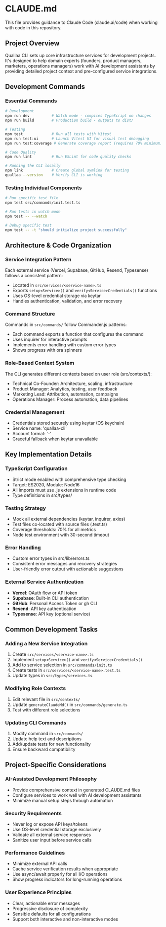 # CLAUDE.md

This file provides guidance to Claude Code (claude.ai/code) when working with code in this repository.

## Project Overview

Quallaa CLI sets up core infrastructure services for development projects. It's designed to help domain experts (founders, product managers, marketers, operations managers) work with AI development assistants by providing detailed project context and pre-configured service integrations.

## Development Commands

### Essential Commands
```bash
# Development
npm run dev          # Watch mode - compiles TypeScript on changes
npm run build        # Production build - outputs to dist/

# Testing
npm test             # Run all tests with Vitest
npm run test:ui      # Launch Vitest UI for visual test debugging
npm run test:coverage # Generate coverage report (requires 70% minimum)

# Code Quality
npm run lint         # Run ESLint for code quality checks

# Running the CLI locally
npm link             # Create global symlink for testing
quallaa --version    # Verify CLI is working
```

### Testing Individual Components
```bash
# Run specific test file
npm test src/commands/init.test.ts

# Run tests in watch mode
npm test -- --watch

# Debug specific test
npm test -- -t "should initialize project successfully"
```

## Architecture & Code Organization

### Service Integration Pattern
Each external service (Vercel, Supabase, GitHub, Resend, Typesense) follows a consistent pattern:
- Located in `src/services/<service-name>.ts`
- Exports `setup<Service>()` and `verify<Service>Credentials()` functions
- Uses OS-level credential storage via keytar
- Handles authentication, validation, and error recovery

### Command Structure
Commands in `src/commands/` follow Commander.js patterns:
- Each command exports a function that configures the command
- Uses inquirer for interactive prompts
- Implements error handling with custom error types
- Shows progress with ora spinners

### Role-Based Context System
The CLI generates different contexts based on user role (src/contexts/):
- Technical Co-Founder: Architecture, scaling, infrastructure
- Product Manager: Analytics, testing, user feedback
- Marketing Lead: Attribution, automation, campaigns
- Operations Manager: Process automation, data pipelines

### Credential Management
- Credentials stored securely using keytar (OS keychain)
- Service name: 'quallaa-cli'
- Account format: '<service>-<credential-type>'
- Graceful fallback when keytar unavailable

## Key Implementation Details

### TypeScript Configuration
- Strict mode enabled with comprehensive type checking
- Target: ES2020, Module: Node16
- All imports must use .js extensions in runtime code
- Type definitions in src/types/

### Testing Strategy
- Mock all external dependencies (keytar, inquirer, axios)
- Test files co-located with source files (.test.ts)
- Coverage thresholds: 70% for all metrics
- Node test environment with 30-second timeout

### Error Handling
- Custom error types in src/lib/errors.ts
- Consistent error messages and recovery strategies
- User-friendly error output with actionable suggestions

### External Service Authentication
- **Vercel**: OAuth flow or API token
- **Supabase**: Built-in CLI authentication
- **GitHub**: Personal Access Token or gh CLI
- **Resend**: API key authentication
- **Typesense**: API key (optional service)

## Common Development Tasks

### Adding a New Service Integration
1. Create `src/services/<service-name>.ts`
2. Implement `setup<Service>()` and `verify<Service>Credentials()`
3. Add to service selection in `src/commands/init.ts`
4. Create tests in `src/services/<service-name>.test.ts`
5. Update types in `src/types/services.ts`

### Modifying Role Contexts
1. Edit relevant file in `src/contexts/`
2. Update `generateClaudeMd()` in `src/commands/generate.ts`
3. Test with different role selections

### Updating CLI Commands
1. Modify command in `src/commands/`
2. Update help text and descriptions
3. Add/update tests for new functionality
4. Ensure backward compatibility

## Project-Specific Considerations

### AI-Assisted Development Philosophy
- Provide comprehensive context in generated CLAUDE.md files
- Configure services to work well with AI development assistants
- Minimize manual setup steps through automation

### Security Requirements
- Never log or expose API keys/tokens
- Use OS-level credential storage exclusively
- Validate all external service responses
- Sanitize user input before service calls

### Performance Guidelines
- Minimize external API calls
- Cache service verification results when appropriate
- Use async/await properly for all I/O operations
- Show progress indicators for long-running operations

### User Experience Principles
- Clear, actionable error messages
- Progressive disclosure of complexity
- Sensible defaults for all configurations
- Support both interactive and non-interactive modes